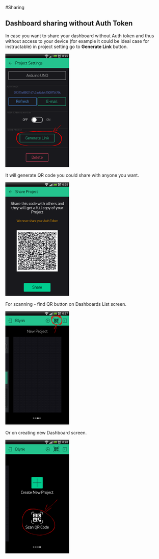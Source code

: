 #Sharing

## Dashboard sharing without Auth Token
In case you want to share your dashboard without Auth token and thus without access to your device 
(for example it could be ideal case for instructable) in project setting go to **Generate Link** button.

<img src="images/generate_link_edit.png" style="width: 200px;"/>

It will generate QR code you could share with anyone you want.

<img src="images/QR.png" style="width: 200px;"/>

For scanning - find QR button on Dashboards List screen.

<img src="images/QR_button_edit.png" style="width: 200px;"/>

Or on creating new Dashboard screen.

<img src="images/new_dashboard_QR_edit.png" style="width: 200px;"/>